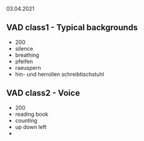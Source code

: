 03.04.2021

## VAD class1 - Typical backgrounds
- 200
- silence
- breathing
- pfeifen
- raeuspern
- hin- und herrollen schreibtischstuhl

## VAD class2 - Voice
- 200
- reading book
- counting
- up down left
- 